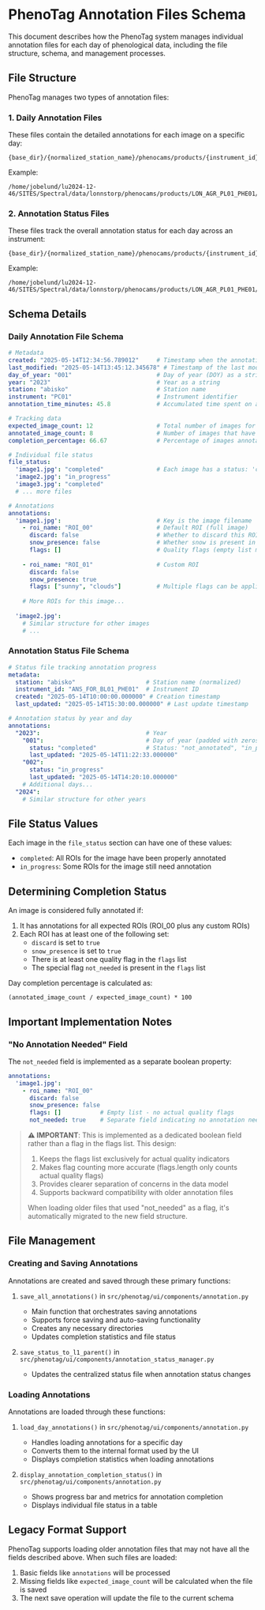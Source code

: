 # PhenoTag Annotation Files Schema

This document describes how the PhenoTag system manages individual annotation files for each day of phenological data, including the file structure, schema, and management processes.

## File Structure

PhenoTag manages two types of annotation files:

### 1. Daily Annotation Files

These files contain the detailed annotations for each image on a specific day:

```
{base_dir}/{normalized_station_name}/phenocams/products/{instrument_id}/L1/{year}/{day_of_year}/annotations_{day_of_year}.yaml
```

Example:
```
/home/jobelund/lu2024-12-46/SITES/Spectral/data/lonnstorp/phenocams/products/LON_AGR_PL01_PHE01/L1/2023/123/annotations_123.yaml
```

### 2. Annotation Status Files

These files track the overall annotation status for each day across an instrument:

```
{base_dir}/{normalized_station_name}/phenocams/products/{instrument_id}/L1/L1_annotation_status_{normalized_station_name}_{instrument_id}.yaml
```

Example:
```
/home/jobelund/lu2024-12-46/SITES/Spectral/data/lonnstorp/phenocams/products/LON_AGR_PL01_PHE01/L1/L1_annotation_status_lonnstorp_LON_AGR_PL01_PHE01.yaml
```

## Schema Details

### Daily Annotation File Schema

```yaml
# Metadata
created: "2025-05-14T12:34:56.789012"     # Timestamp when the annotation file was first created (ISO format)
last_modified: "2025-05-14T13:45:12.345678" # Timestamp of the last modification
day_of_year: "001"                        # Day of year (DOY) as a string with leading zeros
year: "2023"                              # Year as a string
station: "abisko"                         # Station name
instrument: "PC01"                        # Instrument identifier
annotation_time_minutes: 45.8             # Accumulated time spent on annotations for this day

# Tracking data
expected_image_count: 12                  # Total number of images for this day
annotated_image_count: 8                  # Number of images that have annotations
completion_percentage: 66.67              # Percentage of images annotated (rounded to 2 decimal places)

# Individual file status
file_status:
  'image1.jpg': "completed"               # Each image has a status: 'completed' or 'in_progress'
  'image2.jpg': "in_progress"
  'image3.jpg': "completed"
  # ... more files

# Annotations
annotations:
  'image1.jpg':                           # Key is the image filename
    - roi_name: "ROI_00"                  # Default ROI (full image)
      discard: false                      # Whether to discard this ROI
      snow_presence: false                # Whether snow is present in this ROI
      flags: []                           # Quality flags (empty list means no flags)
    
    - roi_name: "ROI_01"                  # Custom ROI
      discard: false
      snow_presence: true
      flags: ["sunny", "clouds"]          # Multiple flags can be applied
    
    # More ROIs for this image...
  
  'image2.jpg':
    # Similar structure for other images
    # ...
```

### Annotation Status File Schema

```yaml
# Status file tracking annotation progress
metadata:
  station: "abisko"                    # Station name (normalized)
  instrument_id: "ANS_FOR_BL01_PHE01"  # Instrument ID
  created: "2025-05-14T10:00:00.000000" # Creation timestamp
  last_updated: "2025-05-14T15:30:00.000000" # Last update timestamp

# Annotation status by year and day
annotations:
  "2023":                              # Year
    "001":                             # Day of year (padded with zeros)
      status: "completed"              # Status: "not_annotated", "in_progress", or "completed"
      last_updated: "2025-05-14T11:22:33.000000"
    "002":
      status: "in_progress"
      last_updated: "2025-05-14T14:20:10.000000"
    # Additional days...
  "2024":
    # Similar structure for other years
```

## File Status Values

Each image in the `file_status` section can have one of these values:

- `completed`: All ROIs for the image have been properly annotated
- `in_progress`: Some ROIs for the image still need annotation

## Determining Completion Status

An image is considered fully annotated if:

1. It has annotations for all expected ROIs (ROI_00 plus any custom ROIs)
2. Each ROI has at least one of the following set:
   - `discard` is set to `true`
   - `snow_presence` is set to `true`
   - There is at least one quality flag in the `flags` list
   - The special flag `not_needed` is present in the `flags` list

Day completion percentage is calculated as:
```
(annotated_image_count / expected_image_count) * 100
```

## Important Implementation Notes

### "No Annotation Needed" Field

The `not_needed` field is implemented as a separate boolean property:

```yaml
annotations:
  'image1.jpg':
    - roi_name: "ROI_00"
      discard: false
      snow_presence: false
      flags: []           # Empty list - no actual quality flags
      not_needed: true    # Separate field indicating no annotation needed
```

> **⚠️ IMPORTANT**: This is implemented as a dedicated boolean field rather than a flag in the flags list.
> This design:
> 1. Keeps the flags list exclusively for actual quality indicators
> 2. Makes flag counting more accurate (flags.length only counts actual quality flags)
> 3. Provides clearer separation of concerns in the data model
> 4. Supports backward compatibility with older annotation files
>
> When loading older files that used "not_needed" as a flag, it's automatically migrated to the new field structure.

## File Management

### Creating and Saving Annotations

Annotations are created and saved through these primary functions:

1. `save_all_annotations()` in `src/phenotag/ui/components/annotation.py`
   - Main function that orchestrates saving annotations
   - Supports force saving and auto-saving functionality
   - Creates any necessary directories
   - Updates completion statistics and file status

2. `save_status_to_l1_parent()` in `src/phenotag/ui/components/annotation_status_manager.py`
   - Updates the centralized status file when annotation status changes

### Loading Annotations

Annotations are loaded through these functions:

1. `load_day_annotations()` in `src/phenotag/ui/components/annotation.py`
   - Handles loading annotations for a specific day
   - Converts them to the internal format used by the UI
   - Displays completion statistics when loading annotations

2. `display_annotation_completion_status()` in `src/phenotag/ui/components/annotation.py`
   - Shows progress bar and metrics for annotation completion
   - Displays individual file status in a table

## Legacy Format Support

PhenoTag supports loading older annotation files that may not have all the fields described above. When such files are loaded:

1. Basic fields like `annotations` will be processed
2. Missing fields like `expected_image_count` will be calculated when the file is saved
3. The next save operation will update the file to the current schema